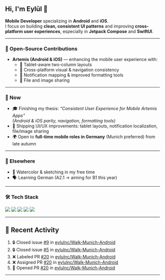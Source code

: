 ## Hi, I'm Eylül 👋

**Mobile Developer** specializing in **Android** and **iOS**.  
I focus on building **clean, consistent UI patterns** and improving **cross-platform user experiences**, especially in **Jetpack Compose** and **SwiftUI**.

---

### 💼 Open-Source Contributions
- **Artemis (Android & iOS)** — enhancing the mobile user experience with:
  - 📱 Tablet-aware two-column layouts  
  - 🎨 Cross-platform visual & navigation consistency  
  - 🔔 Notification mapping & improved formatting tools  
  - 📎 File and image sharing

---

### 🎯 Now
- 🎓 Finishing my thesis: *“Consistent User Experience for Mobile Artemis Apps”*  
  _(Android & iOS parity, navigation, formatting tools)_
- 🚀 Shipping UI/UX improvements: tablet layouts, notification localization, file/image sharing
- 🌍 Open to **full-time mobile roles in Germany** (Munich preferred) from late autumn

---

### 🌱 Elsewhere
- 🎨 Watercolor & sketching in my free time  
- 🗣 Learning German (A2.1 → aiming for B1 this year)

---

### 🛠 Tech Stack
<p>
  <img src="https://img.shields.io/badge/Kotlin-7F52FF?style=for-the-badge&logo=kotlin&logoColor=white" />
  <img src="https://img.shields.io/badge/Jetpack%20Compose-3DDC84?style=for-the-badge&logo=android&logoColor=white" />
  <img src="https://img.shields.io/badge/Swift-FA7343?style=for-the-badge&logo=swift&logoColor=white" />
  <img src="https://img.shields.io/badge/SwiftUI-1575F9?style=for-the-badge&logo=swift&logoColor=white" />
  <img src="https://img.shields.io/badge/Angular-DD0031?style=for-the-badge&logo=angular&logoColor=white" />
</p>

---

<!-- Optional GitHub Stats (commented out) -->
<!--
<p align="left">
  <img height="170" src="https://github-readme-stats.vercel.app/api?username=eylulnc&show_icons=true&theme=swift" />
</p>
-->

## 📌 Recent Activity
<!--START_SECTION:activity-->
1. 🔒 Closed issue [#9](https://github.com/eylulnc/Walk-Munich-Android/issues/9) in [eylulnc/Walk-Munich-Android](https://github.com/eylulnc/Walk-Munich-Android)
2. 🔒 Closed issue [#5](https://github.com/eylulnc/Walk-Munich-Android/issues/5) in [eylulnc/Walk-Munich-Android](https://github.com/eylulnc/Walk-Munich-Android)
3. ❌ Labeled PR [#20](undefined) in [eylulnc/Walk-Munich-Android](https://github.com/eylulnc/Walk-Munich-Android)
4. ❌ Assigned PR [#20](undefined) in [eylulnc/Walk-Munich-Android](https://github.com/eylulnc/Walk-Munich-Android)
5. 💪 Opened PR [#20](undefined) in [eylulnc/Walk-Munich-Android](https://github.com/eylulnc/Walk-Munich-Android)
<!--END_SECTION:activity-->

---

